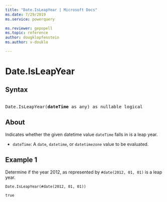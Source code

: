 ```yaml
---
title: "Date.IsLeapYear | Microsoft Docs"
ms.date: 7/29/2019
ms.service: powerquery

ms.reviewer: gepopell
ms.topic: reference
author: dougklopfenstein
ms.author: v-douklo

---
```

# Date.IsLeapYear

## Syntax

<pre>  
Date.IsLeapYear(<b>dateTime</b> as any) as nullable logical 
</pre>
  
## About  
Indicates whether the given datetime value `dateTime` falls in is a leap year. <ul> <li><code>dateTime</code>: A <code>date</code>, <code>datetime</code>, or <code>datetimezone</code> value to be evaluated.</li> </ul>

## Example 1
Determine if the year 2012, as represented by `#date(2012, 01, 01)` is a leap year.

```powerquery-m
Date.IsLeapYear(#date(2012, 01, 01))
```

`true`
